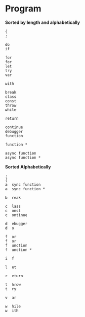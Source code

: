 # Program

**Sorted by length and alphabetically**

```
{
;

do
if

for
for
let
try
var

with

break
class
const
throw
while

return

continue
debugger
function

function *

async function
async function *
```

**Sorted Alphabetically**

```
;
{
a  sync function
a  sync function *

b  reak

c  lass
c  onst
c  ontinue

d  ebugger
d  o

f  or
f  or
f  unction
f  unction *

i  f

l  et

r  eturn

t  hrow
t  ry

v  ar

w  hile
w  ith
```
